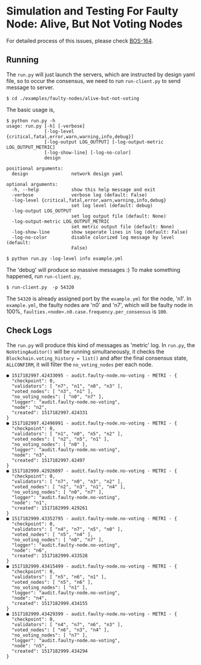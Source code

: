# Simulation and Testing For Faulty Node: Alive, But Not Voting Nodes

For detailed process of this issues, please check [BOS-164](https://blockchainos.atlassian.net/browse/BOS-164).

## Running

The `run.py` will just launch the servers, which are instructed by design yaml file, so to occur the consensus, we need to run `run-client.py` to send message to server.

```
$ cd ./examples/faulty-nodes/alive-but-not-voting
```

The basic usage is,
```
$ python run.py -h
usage: run.py [-h] [-verbose]
              [-log-level {critical,fatal,error,warn,warning,info,debug}]
              [-log-output LOG_OUTPUT] [-log-output-metric LOG_OUTPUT_METRIC]
              [-log-show-line] [-log-no-color]
              design

positional arguments:
  design                network design yaml

optional arguments:
  -h, --help            show this help message and exit
  -verbose              verbose log (default: False)
  -log-level {critical,fatal,error,warn,warning,info,debug}
                        set log level (default: debug)
  -log-output LOG_OUTPUT
                        set log output file (default: None)
  -log-output-metric LOG_OUTPUT_METRIC
                        set metric output file (default: None)
  -log-show-line        show seperate lines in log (default: False)
  -log-no-color         disable colorized log message by level (default:
                        False)
```

```
$ python run.py -log-level info example.yml
```

The 'debug' will produce so massive messages :) To make something happened, run `run-client.py`,

```
$ run-client.py  -p 54320
```

The `54320` is already assigned port by the `example.yml` for the node, 'n1'. In `example.yml`, the faulty nodes are 'n0' and 'n7', which will be faulty node in 100%, `faulties.<node>.n0.case.frequency.per_consensus` is `100`.

## Check Logs

The `run.py` will produce this kind of messages as 'metric' log. In `run.py`, the `NoVotingAuditor()` will be running simultaneously, it checks the `Blockchain.voting_history = list()` and after the final consensus state, `ALLCONFIRM`, it will filter the `no_voting_nodes` per each node.

```
● 1517182997.42433095 - audit.faulty-node.no-voting - METRI - {
  "checkpoint": 0,
  "validators": [ "n7", "n1", "n0", "n3" ],
  "voted_nodes": [ "n3", "n1" ],
  "no_voting_nodes": [ "n0", "n7" ],
  "logger": "audit.faulty-node.no-voting",
  "node": "n2",
  "created": 1517182997.424331
}
● 1517182997.42496991 - audit.faulty-node.no-voting - METRI - {
  "checkpoint": 0,
  "validators": [ "n1", "n0", "n5", "n2" ],
  "voted_nodes": [ "n2", "n5", "n1" ],
  "no_voting_nodes": [ "n0" ],
  "logger": "audit.faulty-node.no-voting",
  "node": "n3",
  "created": 1517182997.42497
}
● 1517182999.42926097 - audit.faulty-node.no-voting - METRI - {
  "checkpoint": 0,
  "validators": [ "n7", "n0", "n3", "n2" ],
  "voted_nodes": [ "n2", "n3", "n1", "n4" ],
  "no_voting_nodes": [ "n0", "n7" ],
  "logger": "audit.faulty-node.no-voting",
  "node": "n1",
  "created": 1517182999.429261
}
● 1517182999.43352795 - audit.faulty-node.no-voting - METRI - {
  "checkpoint": 0,
  "validators": [ "n4", "n7", "n5", "n0" ],
  "voted_nodes": [ "n5", "n4" ],
  "no_voting_nodes": [ "n0", "n7" ],
  "logger": "audit.faulty-node.no-voting",
  "node": "n6",
  "created": 1517182999.433528
}
● 1517182999.43415499 - audit.faulty-node.no-voting - METRI - {
  "checkpoint": 0,
  "validators": [ "n5", "n6", "n1" ],
  "voted_nodes": [ "n5", "n6" ],
  "no_voting_nodes": [ "n1" ],
  "logger": "audit.faulty-node.no-voting",
  "node": "n4",
  "created": 1517182999.434155
}
● 1517182999.43429399 - audit.faulty-node.no-voting - METRI - {
  "checkpoint": 0,
  "validators": [ "n4", "n7", "n6", "n3" ],
  "voted_nodes": [ "n6", "n3", "n4" ],
  "no_voting_nodes": [ "n7" ],
  "logger": "audit.faulty-node.no-voting",
  "node": "n5",
  "created": 1517182999.434294
}
```
